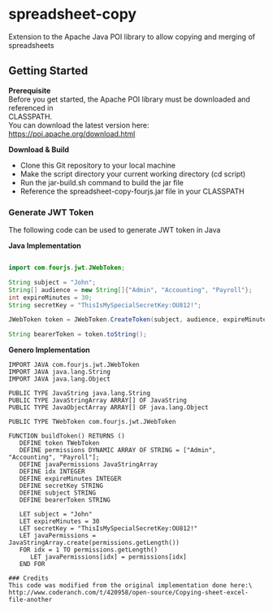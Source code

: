 # spreadsheet-copy
Extension to the Apache Java POI library to allow copying and merging of spreadsheets

## Getting Started
**Prerequisite**\
Before you get started, the Apache POI library must be downloaded and referenced in\
CLASSPATH.\
You can download the latest version here: https://poi.apache.org/download.html

**Download & Build**
- Clone this Git repository to your local machine
- Make the script directory your current working directory (cd script)
- Run the jar-build.sh command to build the jar file
- Reference the spreadsheet-copy-fourjs.jar file in your CLASSPATH

### Generate JWT Token 

The following code can be used to generate JWT token in Java

**Java Implementation**
```java

import com.fourjs.jwt.JWebToken;

String subject = "John";
String[] audience = new String[]{"Admin", "Accounting", "Payroll"};
int expireMinutes = 30;
String secretKey = "ThisIsMySpecialSecretKey:OU812!";

JWebToken token = JWebToken.CreateToken(subject, audience, expireMinutes, secretKey);

String bearerToken = token.toString();

```

**Genero Implementation**
```genero
IMPORT JAVA com.fourjs.jwt.JWebToken
IMPORT JAVA java.lang.String
IMPORT JAVA java.lang.Object

PUBLIC TYPE JavaString java.lang.String
PUBLIC TYPE JavaStringArray ARRAY[] OF JavaString
PUBLIC TYPE JavaObjectArray ARRAY[] OF java.lang.Object

PUBLIC TYPE TWebToken com.fourjs.jwt.JWebToken

FUNCTION buildToken() RETURNS ()
   DEFINE token TWebToken
   DEFINE permissions DYNAMIC ARRAY OF STRING = ["Admin", "Accounting", "Payroll"];
   DEFINE javaPermissions JavaStringArray
   DEFINE idx INTEGER
   DEFINE expireMinutes INTEGER
   DEFINE secretKey STRING
   DEFINE subject STRING
   DEFINE bearerToken STRING

   LET subject = "John"
   LET expireMinutes = 30
   LET secretKey = "ThisIsMySpecialSecretKey:OU812!"
   LET javaPermissions = JavaStringArray.create(permissions.getLength())
   FOR idx = 1 TO permissions.getLength()
      LET javaPermissions[idx] = permissions[idx]
   END FOR

### Credits
This code was modified from the original implementation done here:\
http://www.coderanch.com/t/420958/open-source/Copying-sheet-excel-file-another
